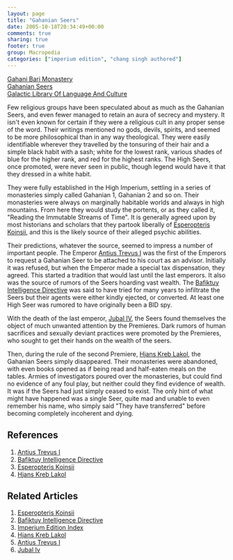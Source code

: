 ```yaml
---
layout: page
title: "Gahanian Seers"
date: 2005-10-18T20:34:49+00:00
comments: true
sharing: true
footer: true
group: Macropedia
categories: ["imperium edition", "chang singh authored"]
---
```


<div class='row'>
	<div class='col-md-4'><a href='/macropedia/gahani-bari-monastery'>Gahani Bari Monastery</a></div>
	<div class='col-md-4'><a href='/macropedia/gahanian-seers'>Gahanian Seers</a></div>
	<div class='col-md-4'><a href='/macropedia/galactic-library-of-language-and-culture'>Galactic Library Of Language And Culture</a></div>
</div>


Few religious groups have been speculated about as much as the Gahanian Seers, and even fewer managed to retain an aura of secrecy and mystery.  It isn't even known for certain if they were a religious cult in any proper sense of the word.  Their writings mentioned no gods, devils, spirits, and seemed to be more philosophical than in any way theological.  They were easily identifiable wherever they travelled by the tonsuring of their hair and a simple black habit with a sash; white for the lowest rank, various shades of blue for the higher rank, and red for the highest ranks.  The High Seers, once promoted, were never seen in public, though legend would have it that they dressed in a white habit.

They were fully established in the High Imperium, settling in a series of monasteries simply called Gahanian 1, Gahanian 2 and so on.  Their monasteries were always on marginally habitable worlds and always in high mountains.  From here they would study the portents, or as they called it, "Reading the Immutable Streams of Time".  It is generally agreed upon by most historians and scholars that they partook liberally of [Esperopteris Koinsii](/macropedia/esperopteris-koinsii), and this is the likely source of their alleged psychic abilities.

Their predictions, whatever the source, seemed to impress a number of important people.  The Emperor [Antius Trevus I](/macropedia/antius-trevus-one) was the first of the Emperors to request a Gahanian Seer to be attached to his court as an advisor.  Initially it was refused, but when the Emperor made a special tax dispensation, they agreed.  This started a tradition that would last until the last emperors.  It also was the source of rumors of the Seers hoarding vast wealth.  The [Bafiktuy Intelligence Directive](/macropedia/bafiktuy-intelligence-directive) was said to have tried for many years to infiltrate the Seers but their agents were either kindly ejected, or converted.  At least one High Seer was rumored to have originally been a BID spy.

With the death of the last emperor, [Jubal IV](/macropedia/jubal-four), the Seers found themselves the object of much unwanted attention by the Premieres.  Dark rumors of human sacrifices and sexually deviant practices were promoted by the Premieres, who sought to get their hands on the wealth of the seers.

Then, during the rule of the second Premiere, [Hjans Kreb Lakol](/macropedia/hjans-kreb-lakol), the Gahanian Seers simply disappeared.  Their monasteries were abandoned, with even books opened as if being read and half-eaten meals on the tables.  Armies of investigators poured over the monasteries, but could find no evidence of any foul play, but neither could they find evidence of wealth.  It was if the Seers had just simply ceased to exist.  The only hint of what might have happened was a single Seer, quite mad and unable to even remember his name, who simply said "They have transferred" before becoming completely incoherent and dying.

## References
1. [Antius Trevus I](/macropedia/antius-trevus-one)
1. [Bafiktuy Intelligence Directive](/macropedia/bafiktuy-intelligence-directive)
1. [Esperopteris Koinsii](/macropedia/esperopteris-koinsii)
1. [Hjans Kreb Lakol](/macropedia/hjans-kreb-lakol)

## Related Articles

1. [Esperopteris Koinsii](/macropedia/esperopteris-koinsii)
2. [Bafiktuy Intelligence Directive](/macropedia/bafiktuy-intelligence-directive)
3. [Imperium Edition Index](/macropedia/imperium-edition-index)
4. [Hjans Kreb Lakol](/macropedia/hjans-kreb-lakol)
5. [Antius Trevus I](/macropedia/antius-trevus-one)
6. [Jubal Iv](/macropedia/jubal-four)



 

